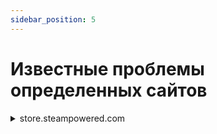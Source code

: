 ```yaml
---
sidebar_position: 5
---
```



# Известные проблемы определенных сайтов


<details>
        <summary>store.steampowered.com</summary>

Наш сервис умеет решать только капчи на английском языке, на данном сайте определение языка капчи идет не от системных настроек, а от выбранного на сайте языка, поэтому для корректного решение обязательно выбирайте английский язык.

</details>